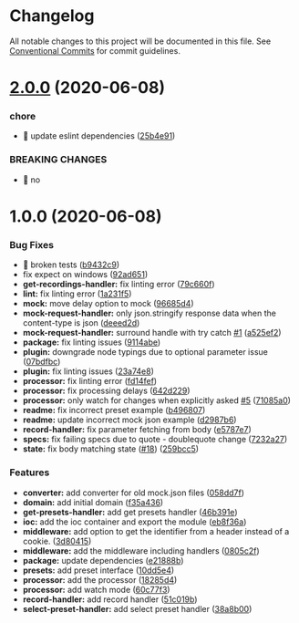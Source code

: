 # Changelog

All notable changes to this project will be documented in this file. See
[Conventional Commits](https://conventionalcommits.org) for commit guidelines.

# [2.0.0](https://github.com/ng-apimock/core/compare/v1.0.25...v2.0.0) (2020-06-08)


### chore

* 🤖 update eslint dependencies ([25b4e91](https://github.com/ng-apimock/core/commit/25b4e91baecb8d89162c0cdbbf0df06b68e3b70b))


### BREAKING CHANGES

* 🧨 no

# 1.0.0 (2020-06-08)


### Bug Fixes

* 🐛 broken tests ([b9432c9](https://github.com/ng-apimock/core/commit/b9432c986682c4dac6de6b61d566fae8c3bed1fd))
* fix expect on windows ([92ad651](https://github.com/ng-apimock/core/commit/92ad651864f50ec5f4f221dc042967053dc9ca0a))
* **get-recordings-handler:** fix linting error ([79c660f](https://github.com/ng-apimock/core/commit/79c660f3b17c867569f9cf350750312a6b07fcb4))
* **lint:** fix linting error ([1a231f5](https://github.com/ng-apimock/core/commit/1a231f5bb2f23707dc7b9dd66a45a2288dac91f5))
* **mock:** move delay option to mock ([96685d4](https://github.com/ng-apimock/core/commit/96685d4d962fa8a500d5f7eb597d0c57e951c4b7))
* **mock-request-handler:** only json.stringify response data when the content-type is json ([deeed2d](https://github.com/ng-apimock/core/commit/deeed2d2c56725a9b14ab4009f4ce52fe4724926))
* **mock-request-handler:** surround handle with try catch [#1](https://github.com/ng-apimock/core/issues/1) ([a525ef2](https://github.com/ng-apimock/core/commit/a525ef23fa8e5393cd8a4bead1e3b4a4b3a43d4c))
* **package:** fix linting issues ([9114abe](https://github.com/ng-apimock/core/commit/9114abed612cab740332055c0aab85822ce42ce4))
* **plugin:** downgrade node typings due to optional parameter issue ([07bdfbc](https://github.com/ng-apimock/core/commit/07bdfbce7d8472578e5b812b19798b063afd1e50))
* **plugin:** fix linting issues ([23a74e8](https://github.com/ng-apimock/core/commit/23a74e8a0d5d7aef1b65ecb990775290885f4152))
* **processor:** fix linting error ([fd14fef](https://github.com/ng-apimock/core/commit/fd14fef316a26fa2c346838e4d158b990bf7a2c7))
* **processor:** fix processing delays ([642d229](https://github.com/ng-apimock/core/commit/642d22963a362e199b16c1e12d9c166ba3f5d5bd))
* **processor:** only watch for changes when explicitly asked [#5](https://github.com/ng-apimock/core/issues/5) ([71085a0](https://github.com/ng-apimock/core/commit/71085a0e2a75daa8aef2521cb9ab6584c2aba202))
* **readme:** fix incorrect preset example ([b496807](https://github.com/ng-apimock/core/commit/b496807c0031f41d58edf95a5964bf892f91d67f))
* **readme:** update incorrect mock json example ([d2987b6](https://github.com/ng-apimock/core/commit/d2987b650696e8055b181e744705233b56d341dd))
* **record-handler:** fix parameter fetching from body ([e5787e7](https://github.com/ng-apimock/core/commit/e5787e7c6f8261850daa054ebd7cd92a6d3a6013))
* **specs:** fix failing specs due to quote - doublequote change ([7232a27](https://github.com/ng-apimock/core/commit/7232a27f0fe976f01ec27cde2b63367339619c53))
* **state:** fix body matching state ([#18](https://github.com/ng-apimock/core/issues/18)) ([259bcc5](https://github.com/ng-apimock/core/commit/259bcc51c896cee2522f33d23058ade6f1ec0a42))


### Features

* **converter:** add converter for old mock.json files ([058dd7f](https://github.com/ng-apimock/core/commit/058dd7fd1d67c9460f971a5a8a9a13e3a14c828a))
* **domain:** add initial domain ([f35a436](https://github.com/ng-apimock/core/commit/f35a436791e6e44c4230572a647c99677d250f80))
* **get-presets-handler:** add get presets handler ([46b391e](https://github.com/ng-apimock/core/commit/46b391ea2044cfb58b20e94e72258cb15f73c095))
* **ioc:** add the ioc container and export the module ([eb8f36a](https://github.com/ng-apimock/core/commit/eb8f36a1c195085a5fb5698a661679a484f3fbbc))
* **middleware:** add option to get the identifier from a header instead of a cookie. ([3d80415](https://github.com/ng-apimock/core/commit/3d804157b3c00545c8e0f3cbf24a9c5ef57ca453))
* **middleware:** add the middleware including handlers ([0805c2f](https://github.com/ng-apimock/core/commit/0805c2f2decd6fda908d4731ab74d1fd24f608d8))
* **package:** update dependencies ([e21888b](https://github.com/ng-apimock/core/commit/e21888bdb0661c4c8639c64ceb5d0930c050d582))
* **presets:** add preset interface ([10dd5e4](https://github.com/ng-apimock/core/commit/10dd5e4fbf45bfe3511e910b68a91d0910681e04))
* **processor:** add the processor ([18285d4](https://github.com/ng-apimock/core/commit/18285d4da9f56dc1fc4db88c707319f59003b69a))
* **processor:** add watch mode ([60c77f3](https://github.com/ng-apimock/core/commit/60c77f330b7e3585c349252c63310c34ad46aec9))
* **record-handler:** add record handler ([51c019b](https://github.com/ng-apimock/core/commit/51c019b5c6f2e87f4550a2eb08d40fae7d6d207a))
* **select-preset-handler:** add select preset handler ([38a8b00](https://github.com/ng-apimock/core/commit/38a8b00c3421868a998de905edd48d03f8c34b79))
